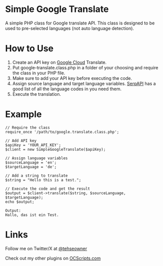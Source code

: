 # Simple Google Translate

A simple PHP class for Google translate API. This class is designed to be used to pre-selected languages (not auto language detection).

# How to Use

1. Create an API key on [Google Cloud](https://cloud.google.com/) Translate.
2. Put google-translate.class.php in a folder of your choosing and require the class in your PHP file.
3. Make sure to add your API key before executing the code.
4. Assign source language and target language variables. [SerpAPI](https://serpapi.com/google-languages) has a good list of all the language codes in you need them.
5. Execute the translation.

# Example

```
// Require the class
require_once '/path/to/google.translate.class.php';

// Add API key
$apiKey = 'YOUR_API_KEY';
$client = new SimpleGoogleTranslate($apiKey);

// Assign language variables
$sourceLanguage = 'en';
$targetLanguage = 'de';

// Add a string to translate
$string = "Hello this is a test.";

// Execute the code and get the result
$output = $client->translate($string, $sourceLanguage, $targetLanguage);
echo $output;

Output:
Hallo, das ist ein Test.
```

# Links

Follow me on Twitter/X at [@tehseowner](https://twitter.com/tehseowner)

Check out my other plugins on [OCScripts.com](https://www.ocscripts.com/)
